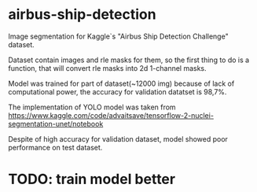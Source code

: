# airbus-ship-detection
Image segmentation for Kaggle`s "Airbus Ship Detection Challenge" dataset.

Dataset contain images and rle masks for them, so the first thing to do is a function, that will convert rle masks into 2d 1-channel masks.

Model was trained for part of dataset(~12000 img) because of lack of computational power, the accuracy for validation datatset is 98,7%.

The implementation of YOLO model was taken from https://www.kaggle.com/code/advaitsave/tensorflow-2-nuclei-segmentation-unet/notebook

Despite of high accuracy for validation dataset, model showed poor performance on test dataset.

# TODO: train model better

